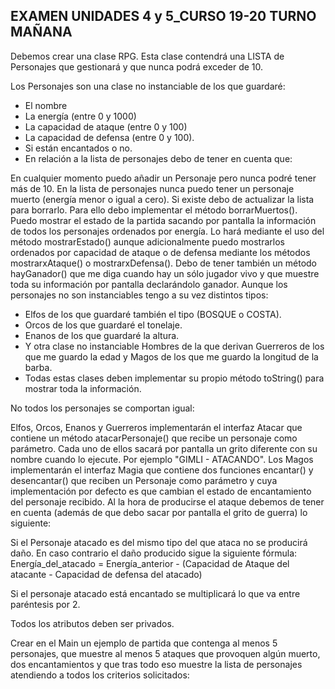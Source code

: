 ## EXAMEN UNIDADES 4 y 5_CURSO 19-20 TURNO MAÑANA

Debemos crear una clase RPG. Esta clase contendrá una LISTA de Personajes que gestionará y que nunca podrá exceder de 10.

Los Personajes son una clase no instanciable de los que guardaré:

- El nombre
- La energía (entre 0 y 1000)
- La capacidad de ataque (entre 0 y 100)
- La capacidad de defensa (entre 0 y 100).
- Si están encantados o no.
- En relación a la lista de personajes debo de tener en cuenta que:

En cualquier momento puedo añadir un Personaje pero nunca podré tener más de 10.
En la lista de personajes nunca puedo tener un personaje muerto (energía menor o igual a cero). Si existe debo de actualizar la lista para borrarlo. Para ello debo implementar el método borrarMuertos().
Puedo mostrar el estado de la partida sacando por pantalla la información de todos los personajes ordenados por energía. Lo hará mediante el uso del método mostrarEstado() aunque adicionalmente puedo mostrarlos ordenados por capacidad de ataque o de defensa mediante los métodos mostrarxAtaque() o mostrarxDefensa().
Debo de tener también un método hayGanador() que me diga cuando hay un sólo jugador vivo y que muestre toda su información por pantalla declarándolo ganador.
Aunque los personajes no son instanciables tengo a su vez distintos tipos:

- Elfos de los que guardaré también el tipo (BOSQUE o COSTA).
- Orcos de los que guardaré el tonelaje.
- Enanos de los que guardaré la altura.
- Y otra clase no instanciable Hombres de la que derivan Guerreros de los que me guardo la edad y Magos de los que me guardo la longitud de la barba.
- Todas estas clases deben implementar su propio método toString() para mostrar toda la información.

No todos los personajes se comportan igual:

Elfos, Orcos, Enanos y Guerreros implementarán el interfaz Atacar que contiene un método atacarPersonaje() que recibe un personaje como parámetro. Cada uno de ellos sacará por pantalla un grito diferente con su nombre cuando lo ejecute. Por ejemplo "GIMLI - ATACANDO".
Los Magos implementarán el interfaz Magia que contiene dos funciones encantar()  y desencantar() que reciben un Personaje como parámetro y cuya implementación por defecto es que cambian el estado de encantamiento del personaje recibido.
Al la hora de producirse el ataque debemos de tener en cuenta (además de que debo sacar por pantalla el grito de guerra) lo siguiente:

Si el Personaje atacado es del mismo tipo del que ataca no se producirá daño.
En caso contrario el daño producido sigue la siguiente fórmula:
Energía_del_atacado = Energía_anterior - (Capacidad de Ataque del atacante -  Capacidad de defensa del atacado)

Si el personaje atacado está encantado se multiplicará lo que va entre paréntesis por 2.

Todos los atributos deben ser privados.

Crear en el Main un ejemplo de partida que contenga al menos 5 personajes, que muestre al menos 5 ataques que provoquen algún muerto, dos encantamientos y que tras todo eso muestre la lista de personajes atendiendo a todos los criterios solicitados: